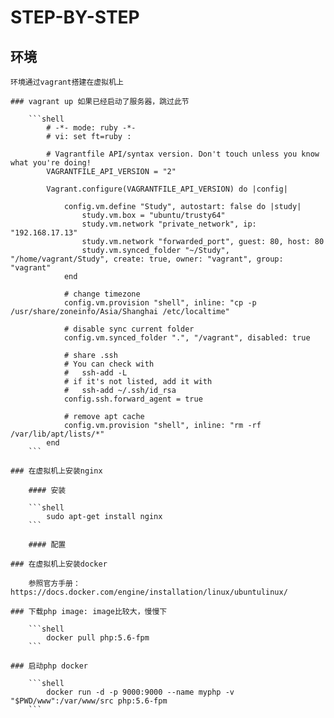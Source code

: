# STEP-BY-STEP

## 环境

    环境通过vagrant搭建在虚拟机上

    ### vagrant up 如果已经启动了服务器，跳过此节

        ```shell
            # -*- mode: ruby -*-
            # vi: set ft=ruby :

            # Vagrantfile API/syntax version. Don't touch unless you know what you're doing!
            VAGRANTFILE_API_VERSION = "2"

            Vagrant.configure(VAGRANTFILE_API_VERSION) do |config|

                config.vm.define "Study", autostart: false do |study|
                    study.vm.box = "ubuntu/trusty64"
                    study.vm.network "private_network", ip: "192.168.17.13"
                    study.vm.network "forwarded_port", guest: 80, host: 80
                    study.vm.synced_folder "~/Study", "/home/vagrant/Study", create: true, owner: "vagrant", group: "vagrant"
                end

                # change timezone
                config.vm.provision "shell", inline: "cp -p /usr/share/zoneinfo/Asia/Shanghai /etc/localtime"

                # disable sync current folder
                config.vm.synced_folder ".", "/vagrant", disabled: true

                # share .ssh
                # You can check with 
                #   ssh-add -L
                # if it's not listed, add it with 
                #   ssh-add ~/.ssh/id_rsa
                config.ssh.forward_agent = true

                # remove apt cache
                config.vm.provision "shell", inline: "rm -rf /var/lib/apt/lists/*"
            end
        ```

    ### 在虚拟机上安装nginx
    
        #### 安装

        ```shell
            sudo apt-get install nginx
        ```

        #### 配置

    ### 在虚拟机上安装docker

        参照官方手册：https://docs.docker.com/engine/installation/linux/ubuntulinux/

    ### 下载php image: image比较大，慢慢下

        ```shell
            docker pull php:5.6-fpm
        ```

    ### 启动php docker

        ```shell
            docker run -d -p 9000:9000 --name myphp -v "$PWD/www":/var/www/src php:5.6-fpm
        ```
